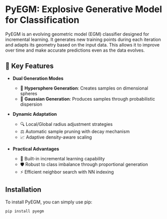# PyEGM: Explosive Generative Model for Classification

PyEGM is an evolving geometric model (EGM) classifier designed for incremental learning. It generates new training points during each iteration and adapts its geometry based on the input data. This allows it to improve over time and make accurate predictions even as the data evolves.

## 🌟 Key Features

- **Dual Generation Modes**
  - 🎯 **Hypersphere Generation**: Creates samples on dimensional spheres
  - 🌌 **Gaussian Generation**: Produces samples through probabilistic dispersion

- **Dynamic Adaptation**
  - 🔍 Local/Global radius adjustment strategies
  - ⚖️ Automatic sample pruning with decay mechanism
  - 📈 Adaptive density-aware scaling

- **Practical Advantages**
  - 🚀 Built-in incremental learning capability
  - 🛡️ Robust to class imbalance through proportional generation
  - ⚡ Efficient neighbor search with NN indexing

## Installation
To install PyEGM, you can simply use pip:
```python
pip install pyegm
```
